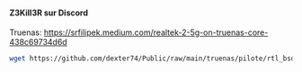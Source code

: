 #### Z3Kill3R sur Discord
Truenas:  https://srfilipek.medium.com/realtek-2-5g-on-truenas-core-438c69734d6d

```bash
wget https://github.com/dexter74/Public/raw/main/truenas/pilote/rtl_bsd_drv_v198.00.tgz
```
